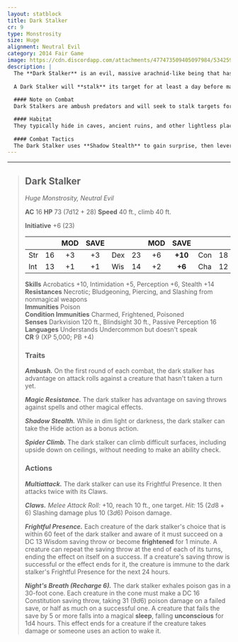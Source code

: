 ```yaml
---
layout: statblock
title: Dark Stalker
cr: 9
type: Monstrosity
size: Huge
alignment: Neutral Evil
category: 2014 Fair Game
image: https://cdn.discordapp.com/attachments/477473509405097984/534259330741174283/abomination.png
description: |
  The **Dark Stalker** is an evil, massive arachnid-like being that has a hatred for the sun, tending to stick to the shadows, lying in wait for unsuspecting prey to walk by. Dark stalkers are drawn to other evil beings of greater power and are often used as assassins by their "master."
  
  A Dark Stalker will **stalk** its target for at least a day before making an attempt on the target's life. Their preferred method of ambushing is to lure their target deep into a cave while hiding on the ceiling using **Spider Climb**. When the target passes under it, the Dark Stalker drops down, cutting off an escape, and begins attacking immediately.
  
  #### Note on Combat
  Dark Stalkers are ambush predators and will seek to stalk targets for as long as it needs to, aiming to surprise the adventuring party at the opportune time. It is likely to make full use of the environment to its advantage both before and during combat, hiding in the shadows via its **Shadow Stealth** or skittering out of sight with its **Spider Climb**.

  #### Habitat
  They typically hide in caves, ancient ruins, and other lightless places, moving only under the cover of night. They are often found in the deep Underdark or subterranean lairs.
  
  #### Combat Tactics
  The Dark Stalker uses **Shadow Stealth** to gain surprise, then leverages **Ambush** on the first round of combat for advantage on its initial attacks. It initiates with **Frightful Presence** to crowd-control the battlefield, followed by its **Multiattack** which delivers two powerful **Claw** strikes, each dealing massive poison damage. Its most devastating tool is **Night's Breath**, which can deal massive poison damage in a cone and potentially put creatures to sleep, leaving them helpless for a follow-up attack. Its **Magic Resistance** makes it difficult to neutralize with spells.
---
```


___
> ## Dark Stalker
> *Huge Monstrosity, Neutral Evil*
> 
> **AC** 16 **HP** 73 (7d12 + 28) **Speed** 40 ft., climb 40 ft.
> 
> **Initiative** +6 (23)
>
> | | | MOD | SAVE | | | MOD | SAVE | | | MOD | SAVE |
> |:--|:-:|:----:|:----:|:--|:-:|:----:|:----:|:--|:-:|:----:|:----:|
> |Str| 16| +3 | +3 |Dex| 23| +6 | **+10** |Con| 18| +4 | +4 |
> |Int| 13| +1 | +1 |Wis| 14| +2 | **+6** |Cha| 12| +1 | +1 |
>
> **Skills** Acrobatics +10, Intimidation +5, Perception +6, Stealth +14  
> **Resistances** Necrotic; Bludgeoning, Piercing, and Slashing from nonmagical weapons  
> **Immunities** Poison  
> **Condition Immunities** Charmed, Frightened, Poisoned  
> **Senses** Darkvision 120 ft., Blindsight 30 ft., Passive Perception 16  
> **Languages** Understands Undercommon but doesn't speak  
> **CR** 9 (XP 5,000; PB +4)
>
> ### Traits
>
> ***Ambush.*** On the first round of each combat, the dark stalker has advantage on attack rolls against a creature that hasn't taken a turn yet.
>
> ***Magic Resistance.*** The dark stalker has advantage on saving throws against spells and other magical effects.
>
> ***Shadow Stealth.*** While in dim light or darkness, the dark stalker can take the Hide action as a bonus action.
>
> ***Spider Climb.*** The dark stalker can climb difficult surfaces, including upside down on ceilings, without needing to make an ability check.
>
> ### Actions
>
> ***Multiattack.*** The dark stalker can use its Frightful Presence. It then attacks twice with its Claws.
>
> ***Claws.*** *Melee Attack Roll:* +10, reach 10 ft., one target. *Hit:* 15 ($2d8 + 6$) Slashing damage plus 10 ($3d6$) Poison damage.
>
> ***Frightful Presence.*** Each creature of the dark stalker's choice that is within 60 feet of the dark stalker and aware of it must succeed on a DC 13 Wisdom saving throw or become **frightened** for 1 minute. A creature can repeat the saving throw at the end of each of its turns, ending the effect on itself on a success. If a creature's saving throw is successful or the effect ends for it, the creature is immune to the dark stalker's Frightful Presence for the next 24 hours.
>
> ***Night's Breath (Recharge 6).*** The dark stalker exhales poison gas in a 30-foot cone. Each creature in the cone must make a DC 16 Constitution saving throw, taking 31 ($9d6$) poison damage on a failed save, or half as much on a successful one. A creature that fails the save by 5 or more falls into a magical **sleep**, falling **unconscious** for 1d4 hours. This effect ends for a creature if the creature takes damage or someone uses an action to wake it.
